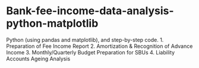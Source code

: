 # Bank-fee-income-data-analysis-python-matplotlib
Python (using pandas and matplotlib), and step-by-step code.  1. Preparation of Fee Income Report 2. Amortization &amp; Recognition of Advance Income 3. Monthly/Quarterly Budget Preparation for SBUs 4. Liability Accounts Ageing Analysis
